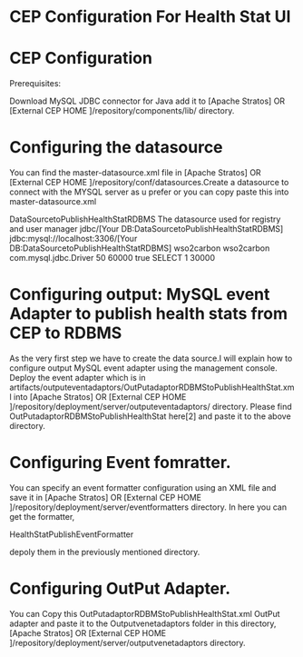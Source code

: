 CEP Configuration For Health Stat UI
====================================


CEP Configuration
=================

Prerequisites:

Download MySQL JDBC connector for Java add it to [Apache Stratos] OR
[External CEP HOME ]/repository/components/lib/ directory.

Configuring the datasource
==========================

You can find the master-datasource.xml file in [Apache Stratos] OR
[External CEP HOME ]/repository/conf/datasources.Create a datasource to connect with the
MYSQL server as u prefer or you can copy paste this into master-datasource.xml

<datasource>
   <name>DataSourcetoPublishHealthStatRDBMS</name>
   <description>The datasource used for registry and user manager</description>
   <jndiConfig>
      <name>jdbc/[Your DB:DataSourcetoPublishHealthStatRDBMS]</name>
   </jndiConfig>
   <definition type="RDBMS">
    <configuration>
      <url>jdbc:mysql://localhost:3306/[Your DB:DataSourcetoPublishHealthStatRDBMS]</url>
      <username>wso2carbon</username>
      <password>wso2carbon</password>
      <driverClassName>com.mysql.jdbc.Driver</driverClassName>
      <maxActive>50</maxActive>
      <maxWait>60000</maxWait>
      <testOnBorrow>true</testOnBorrow>
      <validationQuery>SELECT 1</validationQuery>
      <validationInterval>30000</validationInterval>
    </configuration>
   </definition>
</datasource>

Configuring output: MySQL event Adapter to publish health stats from CEP to RDBMS
=================================================================================

As the very first step we have to create the data source.I will explain how to configure output
MySQL event adapter using the management console. Deploy the event adapter which is in
artifacts/outputeventadaptors/OutPutadaptorRDBMStoPublishHealthStat.xml into
[Apache Stratos] OR [External CEP HOME ]/repository/deployment/server/outputeventadaptors/ directory.
Please find OutPutadaptorRDBMStoPublishHealthStat here[2] and paste it to the above directory.

Configuring Event fomratter.
=============================

You can specify an event formatter configuration using an XML file and save it in
[Apache Stratos] OR [External CEP HOME ]/repository/deployment/server/eventformatters directory.
In here you can get the formatter,

HealthStatPublishEventFormatter

depoly them in the previously mentioned directory.

Configuring OutPut Adapter.
============================

You can Copy this OutPutadaptorRDBMStoPublishHealthStat.xml OutPut adapter and paste it to the Outputvenetadaptors
folder in this directory,
[Apache Stratos] OR [External CEP HOME ]/repository/deployment/server/outputvenetadaptors directory.
